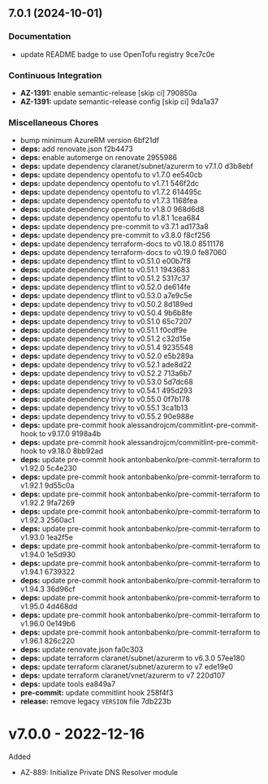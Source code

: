 ## 7.0.1 (2024-10-01)

### Documentation

* update README badge to use OpenTofu registry 9ce7c0e

### Continuous Integration

* **AZ-1391:** enable semantic-release [skip ci] 790850a
* **AZ-1391:** update semantic-release config [skip ci] 9da1a37

### Miscellaneous Chores

* bump minimum AzureRM version 6bf21df
* **deps:** add renovate.json f2b4473
* **deps:** enable automerge on renovate 2955986
* **deps:** update dependency claranet/subnet/azurerm to v7.1.0 d3b8ebf
* **deps:** update dependency opentofu to v1.7.0 ee540cb
* **deps:** update dependency opentofu to v1.7.1 546f2dc
* **deps:** update dependency opentofu to v1.7.2 614495c
* **deps:** update dependency opentofu to v1.7.3 1168fea
* **deps:** update dependency opentofu to v1.8.0 968d6d8
* **deps:** update dependency opentofu to v1.8.1 1cea684
* **deps:** update dependency pre-commit to v3.7.1 ad173a8
* **deps:** update dependency pre-commit to v3.8.0 f8cf256
* **deps:** update dependency terraform-docs to v0.18.0 8511178
* **deps:** update dependency terraform-docs to v0.19.0 fe87060
* **deps:** update dependency tflint to v0.51.0 e00b7f8
* **deps:** update dependency tflint to v0.51.1 1943683
* **deps:** update dependency tflint to v0.51.2 5317c37
* **deps:** update dependency tflint to v0.52.0 de614fe
* **deps:** update dependency tflint to v0.53.0 a7e9c5e
* **deps:** update dependency trivy to v0.50.2 8d189ed
* **deps:** update dependency trivy to v0.50.4 9b6b8fe
* **deps:** update dependency trivy to v0.51.0 65c7207
* **deps:** update dependency trivy to v0.51.1 f0cdf9e
* **deps:** update dependency trivy to v0.51.2 c32d15e
* **deps:** update dependency trivy to v0.51.4 9235548
* **deps:** update dependency trivy to v0.52.0 e5b289a
* **deps:** update dependency trivy to v0.52.1 ade8d22
* **deps:** update dependency trivy to v0.52.2 713a6b7
* **deps:** update dependency trivy to v0.53.0 5d7dc68
* **deps:** update dependency trivy to v0.54.1 495d293
* **deps:** update dependency trivy to v0.55.0 0f7b178
* **deps:** update dependency trivy to v0.55.1 3ca1b13
* **deps:** update dependency trivy to v0.55.2 90e988e
* **deps:** update pre-commit hook alessandrojcm/commitlint-pre-commit-hook to v9.17.0 9198a4b
* **deps:** update pre-commit hook alessandrojcm/commitlint-pre-commit-hook to v9.18.0 8bb92ad
* **deps:** update pre-commit hook antonbabenko/pre-commit-terraform to v1.92.0 5c4e230
* **deps:** update pre-commit hook antonbabenko/pre-commit-terraform to v1.92.1 9d55c0a
* **deps:** update pre-commit hook antonbabenko/pre-commit-terraform to v1.92.2 9fa7269
* **deps:** update pre-commit hook antonbabenko/pre-commit-terraform to v1.92.3 2560ac1
* **deps:** update pre-commit hook antonbabenko/pre-commit-terraform to v1.93.0 1ea2f5e
* **deps:** update pre-commit hook antonbabenko/pre-commit-terraform to v1.94.0 1e5d930
* **deps:** update pre-commit hook antonbabenko/pre-commit-terraform to v1.94.1 6739322
* **deps:** update pre-commit hook antonbabenko/pre-commit-terraform to v1.94.3 36d96cf
* **deps:** update pre-commit hook antonbabenko/pre-commit-terraform to v1.95.0 4d468dd
* **deps:** update pre-commit hook antonbabenko/pre-commit-terraform to v1.96.0 0e149b6
* **deps:** update pre-commit hook antonbabenko/pre-commit-terraform to v1.96.1 826c220
* **deps:** update renovate.json fa0c303
* **deps:** update terraform claranet/subnet/azurerm to v6.3.0 57ee180
* **deps:** update terraform claranet/subnet/azurerm to v7 ede19e0
* **deps:** update terraform claranet/vnet/azurerm to v7 220d107
* **deps:** update tools ea849a7
* **pre-commit:** update commitlint hook 258f4f3
* **release:** remove legacy `VERSION` file 7db223b

# v7.0.0 - 2022-12-16

Added
  * AZ-889: Initialize Private DNS Resolver module
